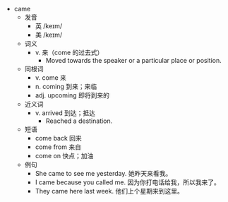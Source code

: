 - came
  - 发音
    - 英 /keɪm/
    - 美 /keɪm/
  - 词义
    - v. 来（come 的过去式）
      - Moved towards the speaker or a particular place or position.
  - 同根词
    - v. come 来
    - n. coming 到来；来临
    - adj. upcoming 即将到来的
  - 近义词
    - v. arrived 到达；抵达
      - Reached a destination.
  - 短语
    - come back 回来
    - come from 来自
    - come on 快点；加油
  - 例句
    - She came to see me yesterday. 她昨天来看我。
    - I came because you called me. 因为你打电话给我，所以我来了。
    - They came here last week. 他们上个星期来到这里。
